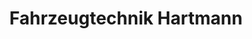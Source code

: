 ---
title: "Fahrzeugtechnik Hartmann"
url: /siegen/fahrzeugtechnik-hartmann/
shop: Autowerkstatt
---